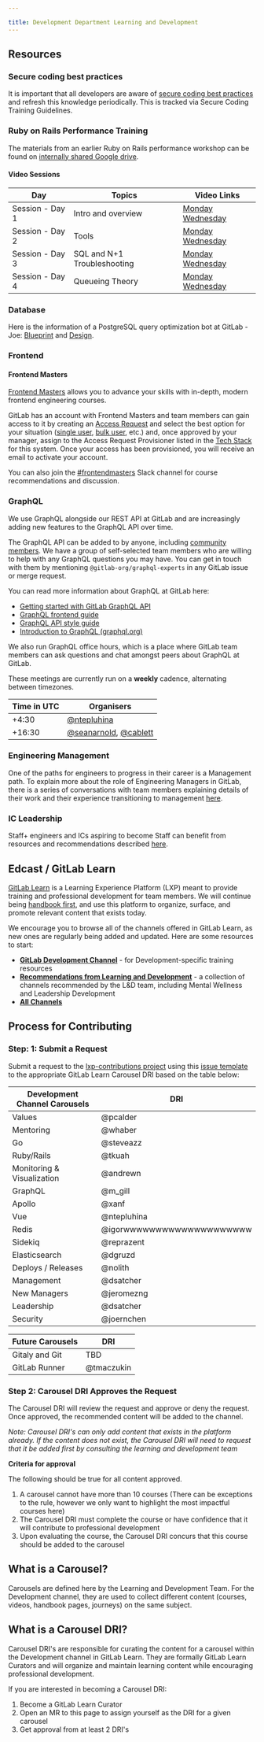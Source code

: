 ```yaml
---

title: Development Department Learning and Development
---
```









## Resources

### Secure coding best practices

It is important that all developers are aware of [secure coding best practices](/handbook/security/secure-coding-training.html) and refresh this knowledge periodically. This is tracked via Secure Coding Training Guidelines.

### Ruby on Rails Performance Training

The materials from an earlier Ruby on Rails performance workshop can be found on [internally shared Google drive](https://drive.google.com/drive/search?q=in:0ACCfBKgYFjLvUk9PVA).

#### Video Sessions

| Day | Topics | Video Links |
| --- | ------ | ----------- |
| Session - Day 1 | Intro and overview | [Monday](https://drive.google.com/drive/search?q=title:%22day%201%20session%22%20parent:15EaLvFMexoJu7pHQQdTDuInhFRk_lOLq) [Wednesday](https://drive.google.com/drive/search?q=title:%22day%201%20session%22%20parent:1dJ08oeWdff4BpcrlVjuRQIPARYXE-LGY) |
| Session - Day 2 | Tools | [Monday](https://drive.google.com/drive/search?q=title:%22day%202%20session%22%20parent:15EaLvFMexoJu7pHQQdTDuInhFRk_lOLq) [Wednesday](https://drive.google.com/drive/search?q=title:%22day%202%20session%22%20parent:1dJ08oeWdff4BpcrlVjuRQIPARYXE-LGY) |
| Session - Day 3 | SQL and N+1 Troubleshooting | [Monday](https://drive.google.com/drive/search?q=title:%22day%203%20session%22%20parent:15EaLvFMexoJu7pHQQdTDuInhFRk_lOLq) [Wednesday](https://drive.google.com/drive/search?q=title:%22day%203%20session%22%20parent:1dJ08oeWdff4BpcrlVjuRQIPARYXE-LGY) |
| Session - Day 4 | Queueing Theory | [Monday](https://drive.google.com/drive/search?q=title:%22day%204%20session%22%20parent:15EaLvFMexoJu7pHQQdTDuInhFRk_lOLq) [Wednesday](https://drive.google.com/drive/search?q=title:%22day%204%20session%22%20parent:1dJ08oeWdff4BpcrlVjuRQIPARYXE-LGY) |

### Database

Here is the information of a PostgreSQL query optimization bot at GitLab - Joe: [Blueprint](/handbook/engineering/infrastructure/library/database/postgres/query-optimization-bot/blueprint/) and [Design](/handbook/engineering/infrastructure/library/database/postgres/query-optimization-bot/design/).

### Frontend

#### Frontend Masters

[Frontend Masters](https://frontendmasters.com) allows you to advance your skills with in-depth, modern frontend engineering courses.

GitLab has an account with Frontend Masters and team members can gain access to it by creating an [Access Request](https://gitlab.com/gitlab-com/team-member-epics/access-requests/-/issues/new?issuable_template=Individual_Bulk_Access_Request) and select the best option for your situation ([single user](https://gitlab.com/gitlab-com/team-member-epics/access-requests/-/issues/new?issuable_template=Individual_Bulk_Access_Request), [bulk user](https://gitlab.com/gitlab-com/team-member-epics/access-requests/-/issues/new?issuable_template=Bulk_Access_Request), etc.) and, once approved by your manager, assign to the Access Request Provisioner listed in the [Tech Stack](https://gitlab.com/gitlab-com/www-gitlab-com/-/blob/master/data/tech_stack.yml) for this system. Once your access has been provisioned, you will receive an email to activate your account.

You can also join the [#frontendmasters](https://gitlab.slack.com/archives/C0151MXP6JH) Slack channel for course recommendations and discussion.

### GraphQL

We use GraphQL alongside our REST API at GitLab and are increasingly adding new features to the GraphQL API over time.

The GraphQL API can be added to by anyone, including [community members](https://docs.gitlab.com/ee/development/contributing/). We have a group of self-selected team members who are willing to help with any GraphQL questions you may have. You can get in touch with them by mentioning `@gitlab-org/graphql-experts` in any GitLab issue or merge request.

You can read more information about GraphQL at GitLab here:

- [Getting started with GitLab GraphQL API](https://docs.gitlab.com/ee/api/graphql/getting_started.html)
- [GraphQL frontend guide](https://docs.gitlab.com/ee/development/fe_guide/graphql.html)
- [GraphQL API style guide](https://docs.gitlab.com/ee/development/api_graphql_styleguide.html)
- [Introduction to GraphQL (graphql.org)](https://graphql.org/learn/)

We also run GraphQL office hours, which is a place where GitLab team members can ask questions and chat amongst peers about GraphQL at GitLab.

These meetings are currently run on a **weekly** cadence, alternating between timezones.

| Time in UTC | Organisers |
| ----------- | ---------- |
| +4:30 | [@ntepluhina](https://gitlab.com/ntepluhina) |
| +16:30 | [@seanarnold](https://gitlab.com/seanarnold), [@cablett](https://gitlab.com/cablett) |

### Engineering Management

One of the paths for engineers to progress in their career is a Management path. To explain more about the role
of Engineering Managers in GitLab, there is a series of conversations with team members explaining details of their work and their experience transitioning to management
[here](/handbook/engineering/development/training/em-role/index.html).

### IC Leadership

Staff+ engineers and ICs aspiring to become Staff can benefit from resources and recommendations described
[here](/handbook/engineering/development/training/staff-plus-role.html).

## Edcast / GitLab Learn


[GitLab Learn](https://gitlab.edcast.com/) is a Learning Experience Platform (LXP) meant to provide training and professional development for team members. We will continue being [handbook first](/handbook/about/handbook-usage/#why-handbook-first), and use this platform to organize, surface, and promote relevant content that exists today.

We encourage you to browse all of the channels offered in GitLab Learn, as new ones are regularly being added and updated. Here are some resources to start:

- [**GitLab Development Channel**](https://gitlab.edcast.com/channel/gitlab-development-learning-hub) - for Development-specific training resources
- [**Recommendations from Learning and Development**](https://gitlab.edcast.com/channels/discover-channels/3635) - a collection of channels recommended by the L&D team, including Mental Wellness and Leadership Development
- [**All Channels**](https://gitlab.edcast.com/channels/all)


## Process for Contributing

### Step: 1:   Submit a Request

Submit a request to the [lxp-contributions project](https://gitlab.com/gitlab-com/people-group/learning-development/lxp-contributions) using this [issue template](https://gitlab.com/gitlab-com/people-group/learning-development/lxp-contributions/-/blob/master/.gitlab/issue_templates/development_channel_contribution.md) to the appropriate GitLab Learn Carousel DRI based on the table below:

| Development Channel Carousels | DRI |
| ------ | ------ |
| Values | @pcalder |
| Mentoring | @whaber |
| Go | @steveazz |
| Ruby/Rails | @tkuah |
| Monitoring & Visualization | @andrewn |
| GraphQL | @m_gill |
| Apollo | @xanf |
| Vue | @ntepluhina  |
| Redis | @igorwwwwwwwwwwwwwwwwwwww |
| Sidekiq | @reprazent |
| Elasticsearch | @dgruzd |
| Deploys / Releases | @nolith |
| Management | @dsatcher |
| New Managers | @jeromezng |
| Leadership | @dsatcher |
| Security | @joernchen |


| Future Carousels | DRI |
| ------ | ------ |
| Gitaly and Git | TBD |
| GitLab Runner |  @tmaczukin |

### Step 2:  Carousel DRI Approves the Request

The Carousel DRI will review the request and approve or deny the request. Once approved, the recommended content will be added to the channel.

_Note: Carousel DRI's can only add content that exists in the platform already. If the content does not exist, the Carousel DRI will need to request that it be added first by consulting the learning and development team_


**Criteria for approval**

The following should be true for all content approved.

1. A carousel cannot have more than 10 courses (There can be exceptions to the rule, however we only want to highlight the most impactful courses here)
1. The Carousel DRI must complete the course or have confidence that it will contribute to professional development
1. Upon evaluating the course, the Carousel DRI concurs that this course should be added to the carousel

## What is a Carousel?

Carousels are defined here by the Learning and Development Team. For the Development channel, they are used to collect different content (courses, videos, handbook pages, journeys) on the same subject.

## What is a Carousel DRI?

Carousel DRI's are responsible for curating the content for a carousel within the Development channel in GitLab Learn. They are formally GitLab Learn Curators and will organize and maintain learning content while encouraging professional development.

If you are interested in becoming a Carousel DRI:

1. Become a GitLab Learn Curator
1. Open an MR to this page to assign yourself as the DRI for a given carousel
1. Get approval from at least 2 DRI's
